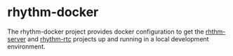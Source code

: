 # rhythm-docker

The rhythm-docker project provides docker configuration to get the [rhthm-server][] and
[rhythm-rtc][] projects up and running in a local development environment.

[rhthm-server]: <https://github.com/HumanDynamics/rhythm-server> "HumanDynamics rhythm-server repository"
[rhythm-rtc]: <https://github.com/HumanDynamics/rhythm-server> "HumanDynamics rhythm-rtc repository"
